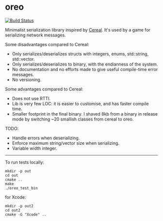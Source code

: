 # oreo

[![Build Status](https://api.travis-ci.org/jyaif/oreo.svg)](https://travis-ci.org/jyaif/oreo)

Minimalist serialization library inspired by [Cereal](https://github.com/USCiLab/cereal).
It's used by a game for serializing network messages.

Some disadvantages compared to Cereal:
* Only serializes/deserializes structs with integers, enums, std::string, std::vector.
* Only serializes/deserializes to binary, with the endianness of the system.
* No documentation and no efforts made to give useful compile-time error messages.
* No versioning.

Some advantages compared to Cereal:
* Does not use RTTI.
* Lib is very few LOC: it is easier to customise, and has faster compile time.
* Smaller footprint in the final binary. I shaved 8kb from a binary in release mode by switching ~20 smallish classes from cereal to oreo.

TODO:
* Handle errors when deserializing.
* Enforce maximum string/vector size when serializing.
* Variable width integer.

---

To run tests locally:

```
mkdir -p out
cd out
cmake ..
make
./oreo_test_bin
```

for Xcode:
```
mkdir -p out2
cd out2
cmake -G "Xcode" ..
```
